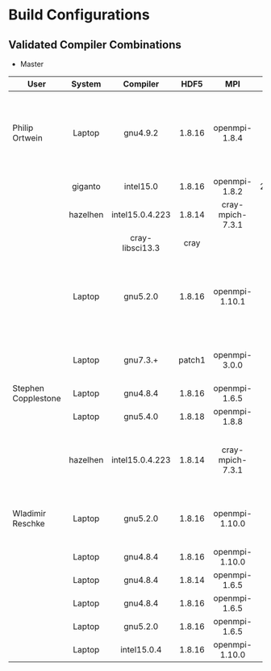 # Build Configurations

## Validated Compiler Combinations

*  Master

| User                | System        | Compiler          | HDF5  | MPI             | CMake  | Makefile | Notes                                             |
| ------------------- |:-------------:| :----------------:|:-----:|:---------------:|:------:|:-------: |:-------------------------------------------------:|
| Philip Ortwein      | Laptop        | gnu4.9.2          |1.8.16 |openmpi-1.8.4    |3.4.3   |          | gnu-sanitizer not working with DSMC, memory leak. |
|                     | giganto       | intel15.0         |1.8.16 |openmpi-1.8.2    |2.8.12.2|          | no autolist                                       |
|                     | hazelhen      | intel15.0.4.223   |1.8.14 |cray-mpich-7.3.1 |3.4.2   |          | manual tecio                                      |
|                     |               | cray-libsci13.3   |cray   |                 |        |          |                                                   |
|                     | Laptop        | gnu5.2.0          |1.8.16 |openmpi-1.10.1   |3.4.3   |          | gnu-sanitizer not working with DSMC, memory leak. |
|                     | Laptop        | gnu7.3.+          |patch1 |openmpi-3.0.0    |3.10.+  |          | Requires HDF_ROOT instead of HDF5_DIR |
| Stephen Copplestone | Laptop        | gnu4.8.4          |1.8.16 |openmpi-1.6.5    | 3.2.2  |          |                                                   |
|                     | Laptop        | gnu5.4.0          |1.8.18 |openmpi-1.8.8    | 3.5.1  |          |                                                   |
|                     | hazelhen      | intel15.0.4.223   |1.8.14 |cray-mpich-7.3.1 | 3.4.2  |          | set tecio path by hand (copy from old PICLas)     |
| Wladimir Reschke    | Laptop        | gnu5.2.0          |1.8.16 |openmpi-1.10.0   | 3.4.3  |          | linking only works with gnu5.2.0    --> solved    |
|                     | Laptop        | gnu4.8.4          |1.8.16 |openmpi-1.10.0   | 3.4.3  |          |                                                   |
|                     | Laptop        | gnu4.8.4          |1.8.14 |openmpi-1.6.5    | 3.4.3  |          |                                                   |
|                     | Laptop        | gnu4.8.4          |1.8.16 |openmpi-1.6.5    | 3.4.3  |          |                                                   |
|                     | Laptop        | gnu5.2.0          |1.8.16 |openmpi-1.6.5    | 3.4.3  |          |                                                   |
|                     | Laptop        | intel15.0.4       |1.8.16 |openmpi-1.10.0   | 3.4.3  |          |                                                   |